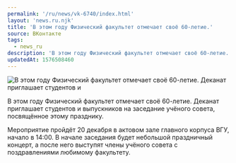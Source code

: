 ```yaml
---
permalink: '/ru/news/vk-6740/index.html'
layout: 'news.ru.njk'
title: 'В этом году Физический факультет отмечает своё 60-летие.'
source: ВКонтакте
tags:
  - news_ru
description: 'В этом году Физический факультет отмечает своё 60-летие.'
updatedAt: 1576508460
---
```

![В этом году Физический факультет отмечает своё 60-летие. Деканат приглашает студентов и](https://sun9-19.userapi.com/impg/c858124/v858124515/127315/5MKvUnP_ovQ.jpg?size=1280x718&quality=96&sign=b8f5943a44c06065c8f4608cefa035fb&c_uniq_tag=wGIuPLKn1eofHtBC7Dfnmj6ZkGyycwWjTHGnDdIVJf8&type=album)

В этом году Физический факультет отмечает своё 60-летие. Деканат приглашает студентов и выпускников на заседание учёного совета, посвящённое этому празднику.

Мероприятие пройдёт 20 декабря в актовом зале главного корпуса ВГУ, начало в 14:00. В начале заседания будет небольшой праздничный концерт, а после него выступят члены учёного совета с поздравлениями любимому факультету.
